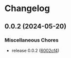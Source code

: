# Changelog

## 0.0.2 (2024-05-20)


### Miscellaneous Chores

* release 0.0.2 ([6002cf4](https://github.com/kamiKAC/leaf2mqtt/commit/6002cf4c529b257fd5ab46e17f0cd7ee291b332b))
